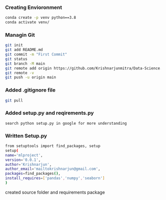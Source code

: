 ### Creating Envioronment
```bash
conda create -p venv python==3.8
conda activate venv/
```
### Managin Git
```bash
git init
git add README.md
git commit -m "First Commit"
git status
git branch -M main
git remote add origin https://github.com/Krishnarjunmitra/Data-Science.git
git remote -v
git push -u origin main
```
### Added .gitignore file
```bash
git pull
```
### Added setup.py and reqirements.py
`search python setup.py in google for more understanding`
### Written Setup.py
```bash
from setuptools import find_packages, setup
setup(
name='mlproject',
version='0.0.1',
author='Krishnarjun',
author_email='mailtokrishnarjun@gmail.com',
packages=find_packages(),
install_requires=['pandas','numpy','seaborn']
)
```
created source folder and requirements package